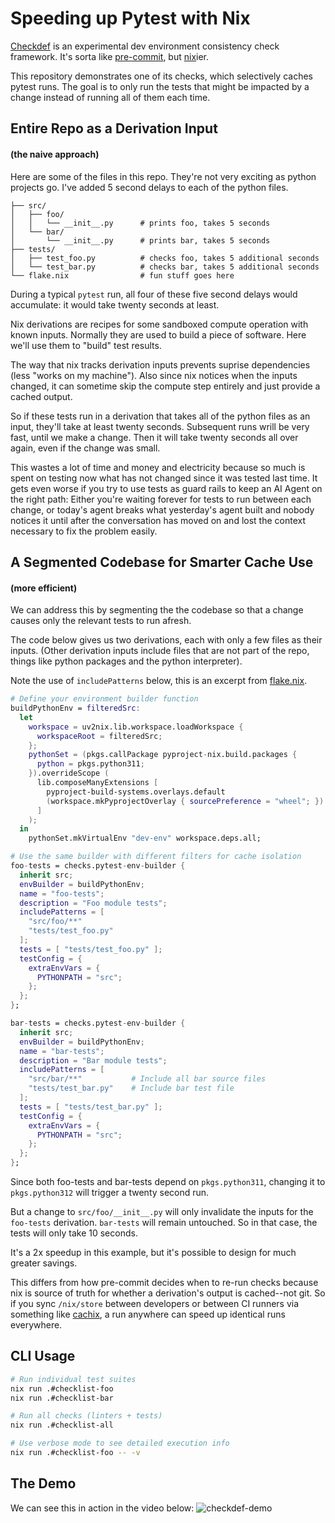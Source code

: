 # Speeding up Pytest with Nix

[Checkdef](https://github.com/MatrixManAtYrService/checkdef) is an experimental dev environment consistency check framework.
It's sorta like [pre-commit](https://pre-commit.com), but [nix](https://nix.dev/tutorials/nix-language)ier.

This repository demonstrates one of its checks, which selectively caches pytest runs.
The goal is to only run the tests that might be impacted by a change instead of running all of them each time.

## Entire Repo as a Derivation Input
#### (the naive approach) 

Here are some of the files in this repo.
They're not very exciting as python projects go.
I've added 5 second delays to each of the python files.

```
├── src/
│   ├── foo/
│   │   └── __init__.py      # prints foo, takes 5 seconds
│   └── bar/
│       └── __init__.py      # prints bar, takes 5 seconds
├── tests/
│   ├── test_foo.py          # checks foo, takes 5 additional seconds
│   └── test_bar.py          # checks bar, takes 5 additional seconds
└── flake.nix                # fun stuff goes here
```

During a typical `pytest` run, all four of these five second delays would accumulate: it would take twenty seconds at least.

Nix derivations are recipes for some sandboxed compute operation with known inputs.
Normally they are used to build a piece of software.
Here we'll use them to "build" test results.

The way that nix tracks derivation inputs prevents suprise dependencies (less "works on my machine").
Also since nix notices when the inputs changed, it can sometime skip the compute step entirely and just provide a cached output.

So if these tests run in a derivation that takes all of the python files as an input, they'll take at least twenty seconds.
Subsequent runs wrill be very fast, until we make a change.
Then it will take twenty seconds all over again, even if the change was small.

This wastes a lot of time and money and electricity because so much is spent on testing now what has not changed since it was tested last time.
It gets even worse if you try to use tests as guard rails to keep an AI Agent on the right path:
Either you're waiting forever for tests to run between each change, or today's agent breaks what yesterday's agent built and nobody notices it until after the conversation has moved on and lost the context necessary to fix the problem easily.

## A Segmented Codebase for Smarter Cache Use
#### (more efficient)

We can address this by segmenting the the codebase so that a change causes only the relevant tests to run afresh.

The code below gives us two derivations, each with only a few files as their inputs.
(Other derivation inputs include files that are not part of the repo, things like python packages and the python interpreter).

Note the use of `includePatterns` below, this is an excerpt from [flake.nix](flake.nix).

```nix
# Define your environment builder function
buildPythonEnv = filteredSrc:
  let
    workspace = uv2nix.lib.workspace.loadWorkspace {
      workspaceRoot = filteredSrc;
    };
    pythonSet = (pkgs.callPackage pyproject-nix.build.packages {
      python = pkgs.python311;
    }).overrideScope (
      lib.composeManyExtensions [
        pyproject-build-systems.overlays.default
        (workspace.mkPyprojectOverlay { sourcePreference = "wheel"; })
      ]
    );
  in
    pythonSet.mkVirtualEnv "dev-env" workspace.deps.all;

# Use the same builder with different filters for cache isolation
foo-tests = checks.pytest-env-builder {
  inherit src;
  envBuilder = buildPythonEnv;
  name = "foo-tests";
  description = "Foo module tests";
  includePatterns = [
    "src/foo/**"
    "tests/test_foo.py"
  ];
  tests = [ "tests/test_foo.py" ];
  testConfig = {
    extraEnvVars = {
      PYTHONPATH = "src";
    };
  };
};

bar-tests = checks.pytest-env-builder {
  inherit src;
  envBuilder = buildPythonEnv;
  name = "bar-tests";
  description = "Bar module tests";
  includePatterns = [
    "src/bar/**"           # Include all bar source files
    "tests/test_bar.py"    # Include bar test file
  ];
  tests = [ "tests/test_bar.py" ];
  testConfig = {
    extraEnvVars = {
      PYTHONPATH = "src";
    };
  };
};
```

Since both foo-tests and bar-tests depend on `pkgs.python311`, changing it to `pkgs.python312` will trigger a twenty second run.

But a change to `src/foo/__init__.py` will only invalidate the inputs for the `foo-tests` derivation.
`bar-tests` will remain untouched.
So in that case, the tests will only take 10 seconds.

It's a 2x speedup in this example, but it's possible to design for much greater savings.

This differs from how pre-commit decides when to re-run checks because nix is source of truth for whether a derivation's output is cached--not git.
So if you sync `/nix/store` between developers or between CI runners via something like [cachix](https://www.cachix.org/), a run anywhere can speed up identical runs everywhere.

## CLI Usage

```bash
# Run individual test suites
nix run .#checklist-foo
nix run .#checklist-bar

# Run all checks (linters + tests)
nix run .#checklist-all

# Use verbose mode to see detailed execution info
nix run .#checklist-foo -- -v
```

## The Demo

We can see this in action in the video below:
![checkdef-demo](demo.gif)
